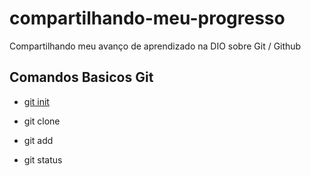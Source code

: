 # compartilhando-meu-progresso
Compartilhando meu avanço de aprendizado na DIO sobre Git / Github

## Comandos Basicos Git

- [git init](git-init.md)
    
- git clone
    
- git add

- git status

###  
